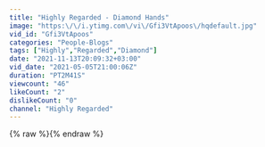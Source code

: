 ```yaml
---
title: "Highly Regarded - Diamond Hands"
image: "https:\/\/i.ytimg.com\/vi\/Gfi3VtApoos\/hqdefault.jpg"
vid_id: "Gfi3VtApoos"
categories: "People-Blogs"
tags: ["Highly","Regarded","Diamond"]
date: "2021-11-13T20:09:32+03:00"
vid_date: "2021-05-05T21:00:06Z"
duration: "PT2M41S"
viewcount: "46"
likeCount: "2"
dislikeCount: "0"
channel: "Highly Regarded"
---
```

{% raw %}{% endraw %}
